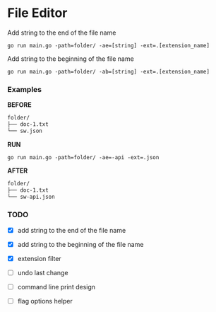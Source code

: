 # File Editor
Add string to the end of the file name
```
go run main.go -path=folder/ -ae=[string] -ext=.[extension_name]
```

Add string to the beginning of the file name
```
go run main.go -path=folder/ -ab=[string] -ext=.[extension_name]
```

### Examples  

**BEFORE**  

```bash
folder/
├── doc-1.txt
└── sw.json
```

**RUN**  

```
go run main.go -path=folder/ -ae=-api -ext=.json
```
**AFTER**  

```bash
folder/
├── doc-1.txt
└── sw-api.json
```


### TODO

- [x] add string to the end of the file name  

- [x] add string to the beginning of the file name  

- [x] extension filter  

- [ ] undo last change  

- [ ] command line print design  

- [ ] flag options helper  

  